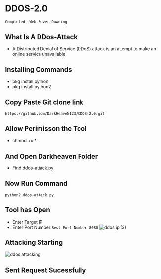 # DDOS-2.0
`Completed  Web Sever Downing`
## What Is A DDos-Attack
- A Distributed Denial of Service (DDoS) attack is an attempt to make an online service unavailable
## Installing Commands
- pkg install python
- pkg install python2
## Copy Paste Git clone link

`https://github.com/DarkHeaveN123/DDOS-2.0.git`
## Allow Perimisson the Tool
- chmod +x *
## And Open Darkheaven Folder 
- Find  ddos-attack.py
## Now Run Command 
`python2 ddos-attack.py`
## Tool has Open
- Enter Target IP
- Enter Port Number
`Best Port Number 8080`
![ddos ip (3)](https://user-images.githubusercontent.com/79021904/107887456-4ada5980-6f2c-11eb-9f8b-7266630527f1.png)
## Attacking Starting
![ddos attacking](https://user-images.githubusercontent.com/79021904/107887558-ea97e780-6f2c-11eb-9442-0293b9903bc4.png)
## Sent Request Sucessfully





